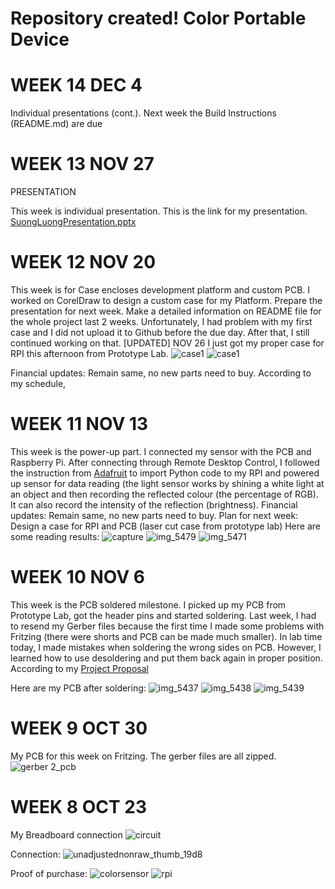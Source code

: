 # Repository created! Color Portable Device

# WEEK 14 DEC 4
Individual presentations (cont.).
Next week the Build Instructions (README.md) are due

# WEEK 13 NOV 27
PRESENTATION

This week is individual presentation. This is the link for my presentation.
[SuongLuongPresentation.pptx](https://github.com/SuongLuong/Portable-Color-Dectection-Device/files/2621837/SuongLuongPresentation.pptx)


# WEEK 12 NOV 20

This week is for Case encloses development platform and custom PCB. I worked on CorelDraw to design a custom case for my Platform. Prepare the presentation for next week. Make a detailed information on README file for the whole project last 2 weeks. Unfortunately, I had problem with my first case and I did not upload it to Github before the due day. After that, I still continued working on that.
[UPDATED] NOV 26
I just got my proper case for RPI this afternoon from Prototype Lab. 
![case1](https://user-images.githubusercontent.com/43184936/49111023-fbc98080-f25c-11e8-8ee5-84ccff9e4897.jpg)
![case1](https://user-images.githubusercontent.com/43184936/49111025-fc621700-f25c-11e8-8fb6-9469fe63b14d.jpg)

Financial updates: Remain same, no new parts need to buy. 
According to my schedule, 

# WEEK 11 NOV 13

This week is the power-up part. I connected my sensor with the PCB and Raspberry Pi. After connecting through Remote Desktop Control, I followed the instruction from [Adafruit](https://learn.adafruit.com/adafruit-color-sensors/python-circuitpython) to import Python code to my RPI and powered up sensor for data reading (the light sensor works by shining a white light at an object and then recording the reflected colour (the percentage of RGB). It can also record the intensity of the reflection (brightness). Financial updates: Remain same, no new parts need to buy. 
Plan for next week: Design a case for RPI and PCB (laser cut case from prototype lab)
Here are some reading results:
![capture](https://user-images.githubusercontent.com/43184936/48446844-6613f880-e768-11e8-9de0-f96dec0bb85b.PNG)
![img_5479](https://user-images.githubusercontent.com/43184936/48508318-42aa8580-e81c-11e8-9d91-ad7e807c7cfe.jpeg)
![img_5471](https://user-images.githubusercontent.com/43184936/48508328-49d19380-e81c-11e8-86ce-a1ce516bfea9.jpeg)


# WEEK 10 NOV 6

This week is the PCB soldered milestone. I picked up my PCB from Prototype Lab, got the header pins and started soldering. Last week, I had to resend my Gerber files because the first time I made some problems with Fritzing (there were shorts and PCB can be made much smaller). In lab time today, I made mistakes when soldering the wrong sides on PCB. However, I learned how to use desoldering and put them back again in proper position. According to my [Project Proposal](https://github.com/SuongLuong/Portable-Color-Dectection-Device/blob/master/ProposalContent-SuongLuong.xlsx)
      


Here are my PCB after soldering:
![img_5437](https://user-images.githubusercontent.com/43184936/48100858-f8f5e580-e1f2-11e8-9daf-02c232f5b149.jpeg)
![img_5438](https://user-images.githubusercontent.com/43184936/48100859-f8f5e580-e1f2-11e8-9db4-cf32cb0ecc04.jpeg)
![img_5439](https://user-images.githubusercontent.com/43184936/48100860-f8f5e580-e1f2-11e8-8f13-62e405c2085a.jpeg)


# WEEK 9 OCT 30
My PCB for this week on Fritzing. The gerber files are all zipped.
![gerber 2_pcb](https://user-images.githubusercontent.com/43184936/47754624-e408d780-dc71-11e8-846b-587df2dad79b.jpg)


# WEEK 8 OCT 23 

My Breadboard connection
![circuit](https://user-images.githubusercontent.com/43184936/48446311-e9344f00-e766-11e8-99ff-4753b90c4b84.PNG)

Connection:
![unadjustednonraw_thumb_19d8](https://user-images.githubusercontent.com/43184936/47753498-20d2cf80-dc6e-11e8-827c-03311469feca.jpg)

Proof of purchase:
![colorsensor](https://user-images.githubusercontent.com/43184936/46377824-cb53d480-c667-11e8-8efc-5e95784c90de.PNG)
![rpi](https://user-images.githubusercontent.com/43184936/46377826-cbec6b00-c667-11e8-88db-f10f7ce67be9.PNG)






